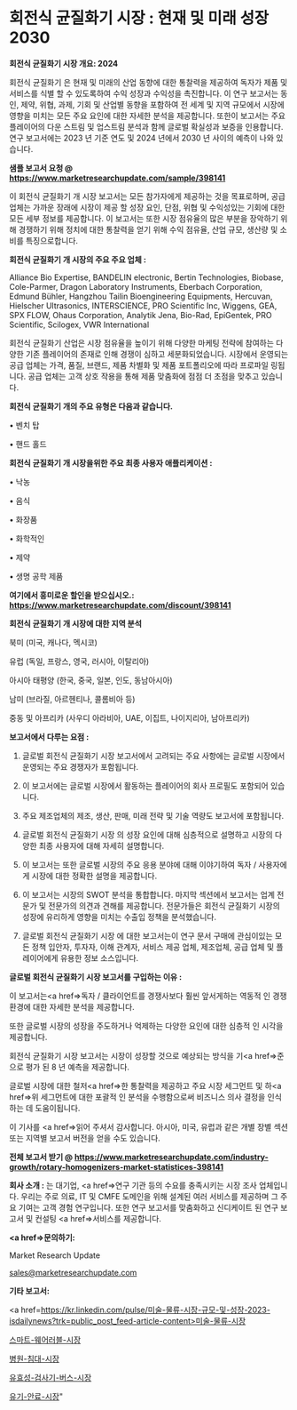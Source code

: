 # 회전식 균질화기 시장 : 현재 및 미래 성장 2030

<strong>회전식 균질화기 시장 개요: 2024</strong>

회전식 균질화기 은 현재 및 미래의 산업 동향에 대한 통찰력을 제공하여 독자가 제품 및 서비스를 식별 할 수 있도록하여 수익 성장과 수익성을 촉진합니다. 이 연구 보고서는 동인, 제약, 위협, 과제, 기회 및 산업별 동향을 포함하여 전 세계 및 지역 규모에서 시장에 영향을 미치는 모든 주요 요인에 대한 자세한 분석을 제공합니다. 또한이 보고서는 주요 플레이어의 다운 스트림 및 업스트림 분석과 함께 글로벌 확실성과 보증을 인용합니다. 연구 보고서에는 2023 년 기준 연도 및 2024 년에서 2030 년 사이의 예측이 나와 있습니다.



<strong>샘플 보고서 요청 @ <a href=https://www.marketresearchupdate.com/sample/398141>https://www.marketresearchupdate.com/sample/398141</a></strong>

이 회전식 균질화기 개 시장 보고서는 모든 참가자에게 제공하는 것을 목표로하며, 공급 업체는 가까운 장래에 시장이 제공 할 성장 요인, 단점, 위협 및 수익성있는 기회에 대한 모든 세부 정보를 제공합니다. 이 보고서는 또한 시장 점유율의 많은 부분을 장악하기 위해 경쟁하기 위해 정치에 대한 통찰력을 얻기 위해 수익 점유율, 산업 규모, 생산량 및 소비를 특징으로합니다.



<strong>회전식 균질화기 개 시장의 주요 주요 업체 :</strong>

Alliance Bio Expertise, BANDELIN electronic, Bertin Technologies, Biobase, Cole-Parmer, Dragon Laboratory Instruments, Eberbach Corporation, Edmund Bühler, Hangzhou Tailin Bioengineering Equipments, Hercuvan, Hielscher Ultrasonics, INTERSCIENCE, PRO Scientific Inc, Wiggens, GEA, SPX FLOW, Ohaus Corporation, Analytik Jena, Bio-Rad, EpiGentek, PRO Scientific, Scilogex, VWR International

회전식 균질화기 산업은 시장 점유율을 높이기 위해 다양한 마케팅 전략에 참여하는 다양한 기존 플레이어의 존재로 인해 경쟁이 심하고 세분화되었습니다. 시장에서 운영되는 공급 업체는 가격, 품질, 브랜드, 제품 차별화 및 제품 포트폴리오에 따라 프로파일 링됩니다. 공급 업체는 고객 상호 작용을 통해 제품 맞춤화에 점점 더 초점을 맞추고 있습니다.



<strong>회전식 균질화기 개의 주요 유형은 다음과 같습니다.</strong>

• 벤치 탑

• 핸드 홀드



<strong>회전식 균질화기 개 시장을위한 주요 최종 사용자 애플리케이션 :</strong>

• 낙농

• 음식

• 화장품

• 화학적인

• 제약

• 생명 공학 제품



<strong>여기에서 흥미로운 할인을 받으십시오.: <a href=https://www.marketresearchupdate.com/discount/398141>https://www.marketresearchupdate.com/discount/398141</a></strong>



<strong>회전식 균질화기 개 시장에 대한 지역 분석</strong>

북미 (미국, 캐나다, 멕시코)

유럽 (독일, 프랑스, 영국, 러시아, 이탈리아)

아시아 태평양 (한국, 중국, 일본, 인도, 동남아시아)

남미 (브라질, 아르헨티나, 콜롬비아 등)

중동 및 아프리카 (사우디 아라비아, UAE, 이집트, 나이지리아, 남아프리카)



<strong>보고서에서 다루는 요점 :</strong>

1. 글로벌 회전식 균질화기 시장 보고서에서 고려되는 주요 사항에는 글로벌 시장에서 운영되는 주요 경쟁자가 포함됩니다.

2. 이 보고서에는 글로벌 시장에서 활동하는 플레이어의 회사 프로필도 포함되어 있습니다.

3. 주요 제조업체의 제조, 생산, 판매, 미래 전략 및 기술 역량도 보고서에 포함됩니다.

4. 글로벌 회전식 균질화기 시장 의 성장 요인에 대해 심층적으로 설명하고 시장의 다양한 최종 사용자에 대해 자세히 설명합니다.

5. 이 보고서는 또한 글로벌 시장의 주요 응용 분야에 대해 이야기하여 독자 / 사용자에게 시장에 대한 정확한 설명을 제공합니다.

6. 이 보고서는 시장의 SWOT 분석을 통합합니다. 마지막 섹션에서 보고서는 업계 전문가 및 전문가의 의견과 견해를 제공합니다. 전문가들은 회전식 균질화기 시장의 성장에 유리하게 영향을 미치는 수출입 정책을 분석했습니다.

7. 글로벌 회전식 균질화기 시장 에 대한 보고서는이 연구 문서 구매에 관심이있는 모든 정책 입안자, 투자자, 이해 관계자, 서비스 제공 업체, 제조업체, 공급 업체 및 플레이어에게 유용한 정보 소스입니다.



<strong>글로벌 회전식 균질화기 시장 보고서를 구입하는 이유 :</strong>

이 보고서는<a href=>독자 / 클</a>라이언트를 경쟁사보다 훨씬 앞서게하는 역동적 인 경쟁 환경에 대한 자세한 분석을 제공합니다.

또한 글로벌 시장의 성장을 주도하거나 억제하는 다양한 요인에 대한 심층적 인 시각을 제공합니다.

회전식 균질화기 시장 보고서는 시장이 성장할 것으로 예상되는 방식을 기<a href=>준으로</a> 평가 된 8 년 예측을 제공합니다.

글로벌 시장에 대한 철저<a href=>한 통찰력</a>을 제공하고 주요 시장 세그먼트 및 하<a href=>위 세그</a>먼트에 대한 포괄적 인 분석을 수행함으로써 비즈니스 의사 결정을 인식하는 데 도움이됩니다.

이 기사를 <a href=>읽어 주</a>셔서 감사합니다. 아시아, 미국, 유럽과 같은 개별 장별 섹션 또는 지역별 보고서 버전을 얻을 수도 있습니다.



<strong>전체 보고서 받기 @ <a href=https://www.marketresearchupdate.com/industry-growth/rotary-homogenizers-market-statistices-398141>https://www.marketresearchupdate.com/industry-growth/rotary-homogenizers-market-statistices-398141</a></strong>



<strong>회사 소개 :</strong>
는 대기업, <a href=>연구 기</a>관 등의 수요를 충족시키는 시장 조사 업체입니다. 우리는 주로 의료, IT 및 CMFE 도메인을 위해 설계된 여러 서비스를 제공하며 그 주요 기여는 고객 경험 연구입니다. 또한 연구 보고서를 맞춤화하고 신디케이트 된 연구 보고서 및 컨설팅 <a href=>서비</a>스를 제공합니다.



<strong><a href=>문의하기:</a></strong>

Market Research Update

sales@marketresearchupdate.com



<strong>기타 보고서:</strong>

<a href=https://kr.linkedin.com/pulse/미술-물류-시장-규모-및-성장-2023-isdailynews?trk=public_post_feed-article-content>미술-물류-시장</a>

<a href=https://www.linkedin.com/pulse/스마트-웨어러블-시장-경쟁-분석-및-성장-잠재력-2029-analytics-alchemy-360-analysis/>스마트-웨어러블-시장</a>

<a href=https://www.linkedin.com/pulse/병원-침대-시장-경쟁-분석-및-성장-잠재력-2029-survey-savvy-insights-360-analysis-3xepf/>병원-침대-시장</a>

<a href=https://www.linkedin.com/pulse/유효성-검사기-버스-시장-경쟁-분석-및-성장-잠재력-2029-sazcf/>유효성-검사기-버스-시장</a>

<a href=https://www.linkedin.com/pulse/유기-안료-시장-규모-및-성장-2023-data-dive-diaries-24-analysis-5tjmf/>유기-안료-시장</a>"
